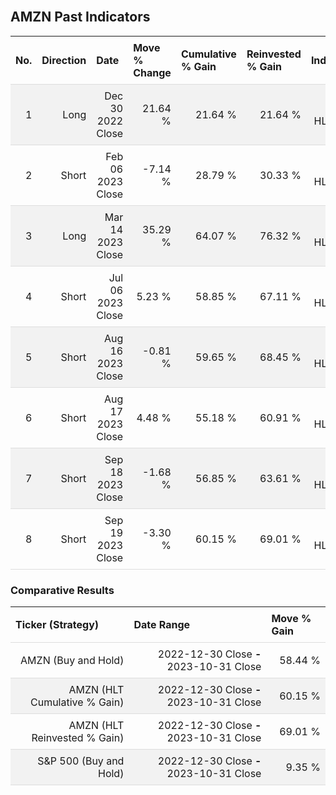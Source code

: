 
<style>
.hits {
            border-collapse: collapse;
            width: 100%;
        }
        .hits th, td {
            padding: 8px;
            border-bottom: 1px solid #ddd;
        }
        
        .hits td {text-align: right;}
        .hits th {text-align: left;}
        
        .hits tr:nth-child(even) {
            background-color: #f2f2f2;
        }
        
        .chartCol {
            width: 50%;
            float: left;
            padding: 20px;
        }  
</style>
    
<br>

## AMZN Past Indicators

<table class="hits">
    <tr>
        <th>No.</th>
        <th>Direction</th>
        <th>Date</th>
        <th>Move % Change</th>
        <th>Cumulative % Gain</th>
        <th>Reinvested % Gain</th>
        <th>Indicator</th>
      </tr>
    <tr>
        <td>1</td>
        <td>Long</td>
        <td>Dec 30 2022 Close</td>
        <td>21.64 %</td>
        <td>21.64 %</td>
        <td>21.64 %</td>
        <td>Long HLT 345</td>
    </tr>
    <tr>
        <td>2</td>
        <td>Short</td>
        <td>Feb 06 2023 Close</td>
        <td>-7.14 %</td>
        <td>28.79 %</td>
        <td>30.33 %</td>
        <td>Short HLT 344</td>
    </tr>
    <tr>
        <td>3</td>
        <td>Long</td>
        <td>Mar 14 2023 Close</td>
        <td>35.29 %</td>
        <td>64.07 %</td>
        <td>76.32 %</td>
        <td>Long HLT 315</td>
    </tr>
    <tr>
        <td>4</td>
        <td>Short</td>
        <td>Jul 06 2023 Close</td>
        <td>5.23 %</td>
        <td>58.85 %</td>
        <td>67.11 %</td>
        <td>Short HLT 315</td>
    </tr>
    <tr>
        <td>5</td>
        <td>Short</td>
        <td>Aug 16 2023 Close</td>
        <td>-0.81 %</td>
        <td>59.65 %</td>
        <td>68.45 %</td>
        <td>Short HLT 302</td>
    </tr>
    <tr>
        <td>6</td>
        <td>Short</td>
        <td>Aug 17 2023 Close</td>
        <td>4.48 %</td>
        <td>55.18 %</td>
        <td>60.91 %</td>
        <td>Short HLT 304</td>
    </tr>
    <tr>
        <td>7</td>
        <td>Short</td>
        <td>Sep 18 2023 Close</td>
        <td>-1.68 %</td>
        <td>56.85 %</td>
        <td>63.61 %</td>
        <td>Short HLT 302</td>
    </tr>
    <tr>
        <td>8</td>
        <td>Short</td>
        <td>Sep 19 2023 Close</td>
        <td>-3.30 %</td>
        <td>60.15 %</td>
        <td>69.01 %</td>
        <td>Short HLT 304</td>
    </tr>
    
</table>

### Comparative Results

<table class="hits">
    <thead>
        <th>Ticker (Strategy)</th>
        <th>Date Range</th>
        <th>Move % Gain</th>
    </thead>
    <tbody>
        <tr>
            <td>AMZN (Buy and Hold)</td>
            <td>2022-12-30 Close <b>-</b> 2023-10-31 Close</td>
            <td>58.44 %</td>
        </tr>
        <tr>
            <td>AMZN (HLT Cumulative % Gain)</td>
            <td>2022-12-30 Close <b>-</b> 2023-10-31 Close</td>
            <td>60.15 %</td>
        </tr>
        <tr>
            <td>AMZN (HLT Reinvested % Gain)</td>
            <td>2022-12-30 Close <b>-</b> 2023-10-31 Close</td>
            <td>69.01 %</td>
        </tr>
        <tr>
            <td>S&P 500 (Buy and Hold)</td>
            <td>2022-12-30 Close <b>-</b> 2023-10-31 Close</td>
            <td>9.35 %</td>
        </tr>
    </tbody>
</table>
<br>
<br>